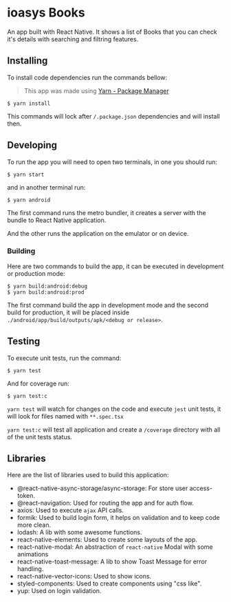 # ioasys Books

An app built with React Native. It shows a list of Books that you can check it's
details with searching and filtring features.

## Installing

To install code dependencies run the commands bellow:

> This app was made using [Yarn - Package Manager](https://yarnpkg.com/)

```shell
$ yarn install
```

This commands will lock after `/.package.json` dependencies and will install then.

## Developing

To run the app you will need to open two terminals, in one you
should run:

```shell
$ yarn start 
```

and in another terminal run:

```shell
$ yarn android
```

The first command runs the metro bundler, it creates a server 
with the bundle to React Native application.

And the other runs the application on the emulator or on device.

### Building

Here are two commands to build the app, it can be executed in development or production mode:

```shell
$ yarn build:android:debug
$ yarn build:android:prod
```

The first command build the app in development mode and the second build for production, it will be placed inside `./android/app/build/outputs/apk/<debug or release>`.

## Testing

To execute unit tests, run the command:

```shell
$ yarn test
```

And for coverage run:

```shell
$ yarn test:c
```

`yarn test` will watch for changes on the code and execute  `jest` unit tests, it will look for files named with `**.spec.tsx`

`yarn test:c` will test all application and create a `/coverage` directory with all of the unit tests status.

## Libraries

Here are the list of libraries used to build this application:
* @react-native-async-storage/async-storage: For store user access-token.
* @react-navigation: Used for routing the app and for auth flow.
* axios: Used to execute `ajax` API calls.
* formik: Used to build login form, it helps on validation and to keep code more clean.
* lodash: A lib with some awesome functions.
* react-native-elements: Used to create some layouts of the app.
* react-native-modal: An abstraction of `react-native` Modal with some animations 
* react-native-toast-message: A lib to show Toast Message for error handling. 
* react-native-vector-icons: Used to show icons.
* styled-components: Used to create components using "css like".
* yup: Used on login validation.


